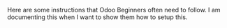 Here are some instructions that Odoo Beginners often need to follow. 
I am documenting this when I want to show them how to setup this.
